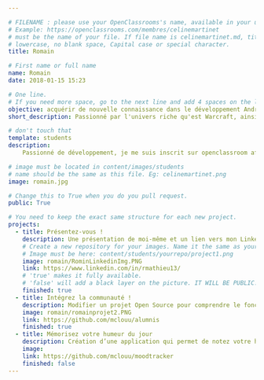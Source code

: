 ```yaml
---

# FILENAME : please use your OpenClassrooms's name, available in your url.
# Example: https://openclassrooms.com/membres/celinemartinet
# must be the name of your file. If file name is celinemartinet.md, title is celinemartinet.
# lowercase, no blank space, Capital case or special character.
title: Romain

# First name or full name
name: Romain
date: 2018-01-15 15:23  

# One line.
# If you need more space, go to the next line and add 4 spaces on the left, as in 'description'.
objective: acquérir de nouvelle connaissance dans le développement Android
short_description: Passionné par l'univers riche qu'est Warcraft, ainsi que le développement mobile

# don't touch that
template: students
description:
    Passionné de développement, je me suis inscrit sur openclassroom afin d'acquérir de nouvelle connaissance, et par la suite quand le diplôme sera acquis me lancer dans le recherche active d'emploi

# image must be located in content/images/students
# name should be the same as this file. Eg: celinemartinet.png
image: romain.jpg

# Change this to True when you do you pull request.
public: True

# You need to keep the exact same structure for each new project.
projects:
  - title: Présentez-vous !
    description: Une présentation de moi-même et un lien vers mon LinkedIn.
    # Create a new repository for your images. Name it the same as your nickname and profile picture.
    # Image must be here: content/students/yourrepo/project1.png
    image: romain/RominLinkedinImg.PNG
    link: https://www.linkedin.com/in/rmathieu13/
    # 'true' makes it fully available.
    # 'false' will add a black layer on the picture. IT WILL BE PUBLIC!
    finished: true
  - title: Intégrez la communauté !
    description: Modifier un projet Open Source pour comprendre le fonctionnement de Git, de Github et des pull requests. 
    image: romain/romainprojet2.PNG
    link: https://github.com/mclouu/alumnis
    finished: true
  - title: Mémorisez votre humeur du jour
    description: Création d’une application qui permet de notez votre humeur dans l’application.
    image: 
    link: https://github.com/mclouu/moodtracker
    finished: false
---
```

